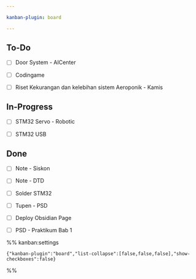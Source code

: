 ```yaml
---

kanban-plugin: board

---
```


## To-Do

- [ ] Door System - AICenter
- [ ] Codingame
- [ ] Riset Kekurangan dan kelebihan sistem Aeroponik - Kamis


## In-Progress

- [ ] STM32 Servo - Robotic
- [ ] STM32 USB


## Done

- [ ] Note - Siskon
- [ ] Note - DTD
- [ ] Solder STM32
- [ ] Tupen - PSD
- [ ] Deploy Obsidian Page
- [ ] PSD - Praktikum Bab 1




%% kanban:settings
```
{"kanban-plugin":"board","list-collapse":[false,false,false],"show-checkboxes":false}
```
%%